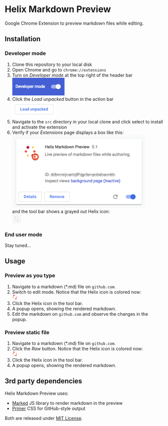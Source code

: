 # Helix Markdown Preview
Google Chrome Extension to preview markdown files while editing.

## Installation

### Developer mode
1. Clone this repository to your local disk
2. Open Chrome and go to `chrome://extensions`
3. Turn on _Developer mode_ at the top right of the header bar<br />
![Developer mode](doc/install_developer_mode.png)
4. Click the _Load unpacked_ button in the action bar<br />
![Load unpacked](doc/install_load_unpacked.png)
5. Navigate to the `src` directory in your local clone and click select to install and activate the extension
6. Verify if your _Extensions_ page displays a box like this:<br />
![Extension box](doc/install_extension_box.png)<br />
   and the tool bar shows a grayed out Helix icon:<br />
![Extension icon disabled](doc/install_toolbar_icon.png)

### End user mode
Stay tuned...

## Usage

### Preview as you type
1. Navigate to a markdown (*.md) file on `github.com`.
2. Switch to edit mode. Notice that the Helix icon is colored now:<br />
![Extension icon enabled](src/images/helix_logo_16.png)
3. Click the Helix icon in the tool bar.
4. A popup opens, showing the rendered markdown.
5. Edit the markdown on `github.com` and observe the changes in the popup.

### Preview static file
1. Navigate to a markdown (*.md) file on `github.com`.
2. Click the _Raw_ button. Notice that the Helix icon is colored now:<br />
![Extension icon enabled](src/images/helix_logo_16.png)
3. Click the Helix icon in the tool bar.
4. A popup opens, showing the rendered markdown.

## 3rd party dependencies

Helix Markdown Preview uses:
* [Marked](https://github.com/markedjs/marked) JS library to render markdown in the preview
* [Primer](https://primer.style/) CSS for GitHub-style output

Both are released under [MIT License](https://opensource.org/licenses/MIT).

